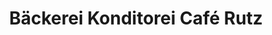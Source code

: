 ---
title: "Bäckerei Konditorei Café Rutz"
url: /waghaeusel/baeckerei-konditorei-cafe-rutz/
shop: Bäckerei
---